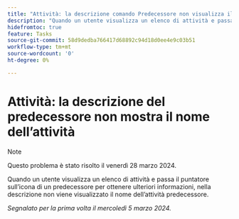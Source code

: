 ```yaml
---
title: "Attività: la descrizione comando Predecessore non visualizza il nome dell’attività"
description: "Quando un utente visualizza un elenco di attività e passa il puntatore sull’icona di un predecessore per ottenere ulteriori informazioni, la descrizione che viene visualizzata non mostra il nome dell’attività predecessore."
hidefromtoc: true
feature: Tasks
source-git-commit: 58d9dedba766417d68892c94d18d0ee4e9c03b51
workflow-type: tm+mt
source-wordcount: '0'
ht-degree: 0%

---
```



# Attività: la descrizione del predecessore non mostra il nome dell’attività

>[!NOTE]
>
>Questo problema è stato risolto il venerdì 28 marzo 2024.

Quando un utente visualizza un elenco di attività e passa il puntatore sull’icona di un predecessore per ottenere ulteriori informazioni, nella descrizione non viene visualizzato il nome dell’attività predecessore.

_Segnalato per la prima volta il mercoledì 5 marzo 2024._
